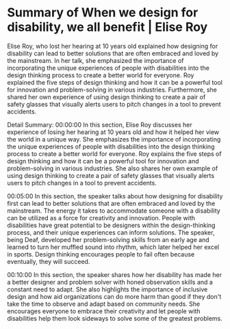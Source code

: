 # Summary of When we design for disability, we all benefit | Elise Roy

Elise Roy, who lost her hearing at 10 years old explained how designing for disability can lead to better solutions that are often embraced and loved by the mainstream. In her talk, she emphasized the importance of incorporating the unique experiences of people with disabilities into the design thinking process to create a better world for everyone. Roy explained the five steps of design thinking and how it can be a powerful tool for innovation and problem-solving in various industries. Furthermore, she shared her own experience of using design thinking to create a pair of safety glasses that visually alerts users to pitch changes in a tool to prevent accidents.

Detail Summary: 
00:00:00
In this section, Elise Roy discusses her experience of losing her hearing at 10 years old and how it helped her view the world in a unique way. She emphasizes the importance of incorporating the unique experiences of people with disabilities into the design thinking process to create a better world for everyone. Roy explains the five steps of design thinking and how it can be a powerful tool for innovation and problem-solving in various industries. She also shares her own example of using design thinking to create a pair of safety glasses that visually alerts users to pitch changes in a tool to prevent accidents.

00:05:00
In this section, the speaker talks about how designing for disability first can lead to better solutions that are often embraced and loved by the mainstream. The energy it takes to accommodate someone with a disability can be utilized as a force for creativity and innovation. People with disabilities have great potential to be designers within the design-thinking process, and their unique experiences can inform solutions. The speaker, being Deaf, developed her problem-solving skills from an early age and learned to turn her muffled sound into rhythm, which later helped her excel in sports. Design thinking encourages people to fail often because eventually, they will succeed.

00:10:00
In this section, the speaker shares how her disability has made her a better designer and problem solver with honed observation skills and a constant need to adapt. She also highlights the importance of inclusive design and how aid organizations can do more harm than good if they don't take the time to observe and adapt based on community needs. She encourages everyone to embrace their creativity and let people with disabilities help them look sideways to solve some of the greatest problems.

